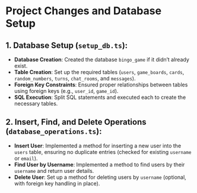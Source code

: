 # Project Changes and Database Setup

## 1. Database Setup (`setup_db.ts`):

- **Database Creation**: Created the database `bingo_game` if it didn’t already exist.
- **Table Creation**: Set up the required tables (`users`, `game_boards`, `cards`, `random_numbers`, `turns`, `chat_rooms`, and `messages`).
- **Foreign Key Constraints**: Ensured proper relationships between tables using foreign keys (e.g., `user_id`, `game_id`).
- **SQL Execution**: Split SQL statements and executed each to create the necessary tables.

## 2. Insert, Find, and Delete Operations (`database_operations.ts`):

- **Insert User**: Implemented a method for inserting a new user into the `users` table, ensuring no duplicate entries (checked for existing `username` or `email`).
- **Find User by Username**: Implemented a method to find users by their `username` and return user details.
- **Delete User**: Set up a method for deleting users by `username` (optional, with foreign key handling in place).
